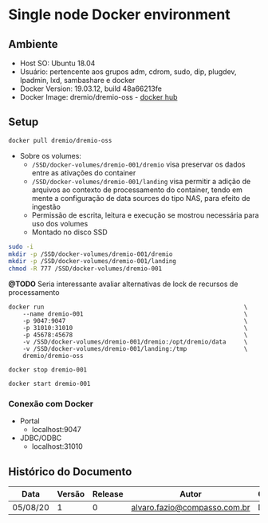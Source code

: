 # Single node Docker environment
 
## Ambiente
 
- Host SO: Ubuntu 18.04
- Usuário: pertencente aos grupos adm, cdrom, sudo, dip, plugdev, lpadmin, lxd, sambashare e docker
- Docker Version: 19.03.12, build 48a66213fe
- Docker Image: dremio/dremio-oss - [docker hub](hub.docker.com/r/dremio/dremio-oss)
 
 
## Setup
 
 
```sh
docker pull dremio/dremio-oss
```
 
- Sobre os volumes:
   - `/SSD/docker-volumes/dremio-001/dremio` visa preservar os dados entre as ativações do container
   - `/SSD/docker-volumes/dremio-001/landing` visa permitir a adição de arquivos ao contexto de processamento do container, tendo em mente a configuração de data sources do tipo NAS, para efeito de ingestão
   - Permissão de escrita, leitura e execução se mostrou necessária para uso dos volumes
   - Montado no disco SSD
 
```sh
sudo -i
mkdir -p /SSD/docker-volumes/dremio-001/dremio
mkdir -p /SSD/docker-volumes/dremio-001/landing
chmod -R 777 /SSD/docker-volumes/dremio-001
```
 
**@TODO** Seria interessante avaliar alternativas de lock de recursos de processamento
 
```docker
docker run                                                        \
    --name dremio-001                                             \
    -p 9047:9047                                                  \
    -p 31010:31010                                                \
    -p 45678:45678                                                \
    -v /SSD/docker-volumes/dremio-001/dremio:/opt/dremio/data     \
    -v /SSD/docker-volumes/dremio-001/landing:/tmp                \
    dremio/dremio-oss
```

```docker
docker stop dremio-001
```


```docker
docker start dremio-001
```

 
### Conexão com Docker
 
- Portal
   - localhost:9047
- JDBC/ODBC
   - localhost:31010


            



## Histórico do Documento
 
Data|Versão|Release|Autor|Comentários
-|-|-|-|-
05/08/20|1|0|alvaro.fazio@compasso.com.br|Draft
 


